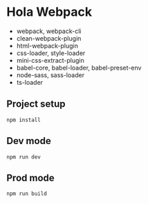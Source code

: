 # Hola Webpack

- webpack, webpack-cli
- clean-webpack-plugin
- html-webpack-plugin
- css-loader, style-loader
- mini-css-extract-plugin
- babel-core, babel-loader, babel-preset-env
- node-sass, sass-loader
- ts-loader

## Project setup
```
npm install
```

## Dev mode
```
npm run dev
```

## Prod mode
```
npm run build
```
